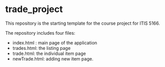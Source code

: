 # trade_project
This repository is the starting template for the course project for ITIS 5166. 

The repository includes four files:

- index.html : main page of the application
- trades.html: the listing page
- trade.html: the individual item page
- newTrade.html: adding new item page.
